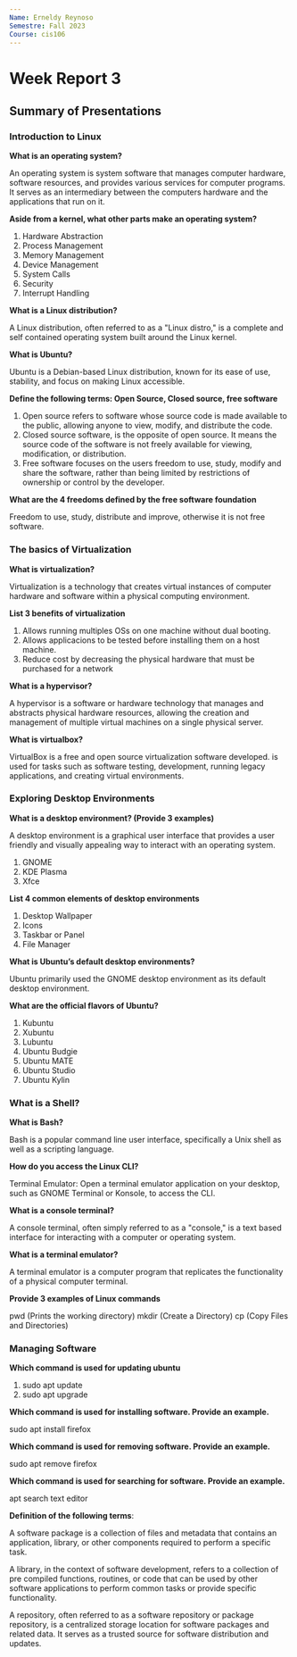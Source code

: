 ```yaml
---
Name: Erneldy Reynoso
Semestre: Fall 2023
Course: cis106
---
```


# Week Report 3

## Summary of Presentations


### Introduction to Linux

 **What is an operating system?**

 An operating system is system software that manages computer hardware, software resources, and provides various services for computer programs. It serves as an intermediary between the computers hardware and the applications that run on it.

 **Aside from a kernel, what other parts make an operating system?**

1. Hardware Abstraction
2. Process Management
3. Memory Management
4. Device Management
5. System Calls
6. Security
7. Interrupt Handling

**What is a Linux distribution?**

A Linux distribution, often referred to as a "Linux distro," is a complete and self contained operating system built around the Linux kernel.

**What is Ubuntu?**

Ubuntu is a Debian-based Linux distribution, known for its ease of use, stability, and focus on making Linux accessible.

**Define the following terms: Open Source, Closed source, free software**

1. Open source refers to software whose source code is made available to the public, allowing anyone to view, modify, and distribute the code. 
2. Closed source software, is the opposite of open source. It means the source code of the software is not freely available for viewing, modification, or distribution.
3. Free software focuses on the users freedom to use, study, modify and share the software, rather than being limited by restrictions of ownership or control by the developer.

**What are the 4 freedoms defined by the free software foundation**

Freedom to use, study, distribute and improve, otherwise it is not free software.


### The basics of Virtualization


**What is virtualization?**

Virtualization is a technology that creates virtual instances of computer hardware and software within a physical computing environment.

**List 3 benefits of virtualization** 

1. Allows running multiples OSs on one machine without dual booting.
2. Allows applicacions to be tested before installing them on a host machine.
3. Reduce cost by decreasing the physical hardware that must be purchased for a network


**What is a hypervisor?**

A hypervisor is a software or hardware technology that manages and abstracts physical hardware resources, allowing the creation and management of multiple virtual machines on a single physical server.

**What is virtualbox?**

VirtualBox is a free and open source virtualization software developed. is used for tasks such as software testing, development, running legacy applications, and creating virtual environments. 


### Exploring Desktop Environments


**What is a desktop environment? (Provide 3 examples)**

A desktop environment is a graphical user interface that provides a user friendly and visually appealing way to interact with an operating system.

1. GNOME
2. KDE Plasma
3. Xfce

**List 4 common elements of desktop environments**

 1. Desktop Wallpaper
 2. Icons
 3. Taskbar or Panel
 4. File Manager

**What is Ubuntu’s default desktop environments?**

 Ubuntu primarily used the GNOME desktop environment as its default desktop environment. 

**What are the official flavors of Ubuntu?**

1. Kubuntu
2. Xubuntu
3. Lubuntu
4. Ubuntu Budgie
5. Ubuntu MATE
6. Ubuntu Studio
7. Ubuntu Kylin


### What is a Shell?


**What is Bash?**

Bash is a popular command line user interface, specifically a Unix shell as well as a scripting language.

**How do you access the Linux CLI?**

Terminal Emulator: Open a terminal emulator application on your desktop, such as GNOME Terminal or Konsole, to access the CLI.

**What is a console terminal?**

A console terminal, often simply referred to as a "console," is a text based interface for interacting with a computer or operating system. 

**What is a terminal emulator?**

A terminal emulator is a computer program that replicates the functionality of a physical computer terminal.

**Provide 3 examples of Linux commands**

pwd (Prints the working directory)
mkdir (Create a Directory)
cp (Copy Files and Directories)


### Managing Software
    

**Which command is used for updating ubuntu**

1. sudo apt update
2. sudo apt upgrade

**Which command is used for installing software. Provide an example.**

sudo apt install firefox

**Which command is used for removing software. Provide an example.**

sudo apt remove firefox

**Which command is used for searching for software. Provide an example.**

apt search text editor

**Definition of the following terms**:

A software package is a collection of files and metadata that contains an application, library, or other components required to perform a specific task.

A library, in the context of software development, refers to a collection of pre compiled functions, routines, or code that can be used by other software applications to perform common tasks or provide specific functionality.

A repository, often referred to as a software repository or package repository, is a centralized storage location for software packages and related data. It serves as a trusted source for software distribution and updates.


